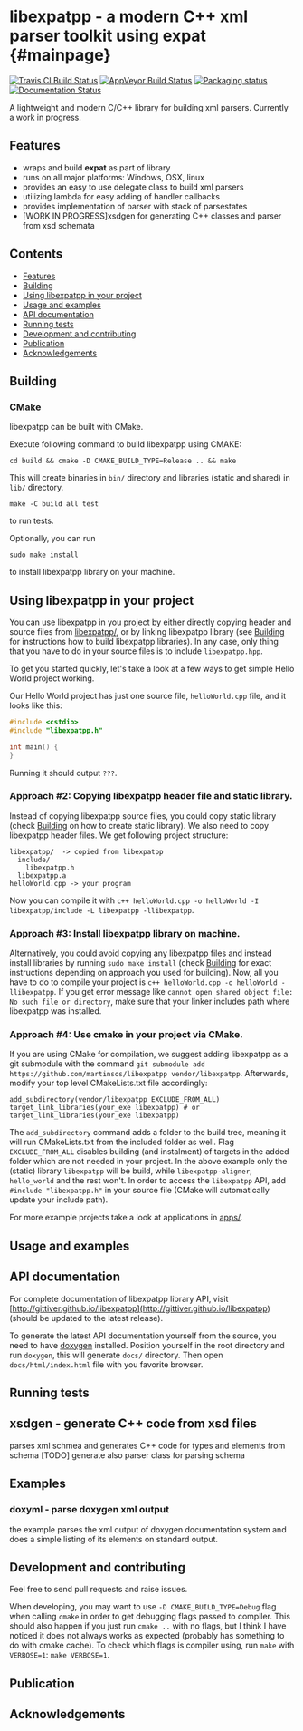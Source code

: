 libexpatpp - a modern C++ xml parser toolkit using expat     {#mainpage}
========================================================

[![Travis CI Build Status](https://travis-ci.org/gittiver/libexpatpp.svg?branch=main)](https://travis-ci.org/gittiver/libexpatpp)
[![AppVeyor Build Status](https://ci.appveyor.com/api/projects/status/github/gittiver/libexpatpp?svg=true)](https://ci.appveyor.com/project/gittiver/libexpatpp)
[![Packaging status](https://repology.org/badge/tiny-repos/libexpatpp.svg)](https://repology.org/metapackage/libexpatpp/versions)
[![Documentation Status](https://readthedocs.org/projects/libexpatpp/badge/?version=latest)](https://libexpatpp.readthedocs.io/en/latest/?badge=latest) 

A lightweight and modern C/C++ library for building xml parsers.
Currently a work in progress.


## Features
* wraps and build **expat** as part of library
* runs on all major platforms: Windows, OSX, linux
* provides an easy to use delegate class to build xml parsers
* utilizing lambda for easy adding of handler callbacks
* provides implementation of parser with stack of parsestates
* [WORK IN PROGRESS]xsdgen for generating C++ classes and parser from
  xsd schemata

## Contents
- [Features](#features)
- [Building](#building)
- [Using libexpatpp in your project](#using-libexpatpp-in-your-project)
- [Usage and examples](#usage-and-examples)
- [API documentation](#api-documentation)
- [Running tests](#running-tests)
- [Development and contributing](#development-and-contributing)
- [Publication](#publication)
- [Acknowledgements](#acknowledgements)


## Building

### CMake
libexpatpp can be built with CMake.

Execute following command to build libexpatpp using CMAKE:
```
cd build && cmake -D CMAKE_BUILD_TYPE=Release .. && make
```
This will create binaries in `bin/` directory and libraries (static and shared) in `lib/` directory.

```
make -C build all test
```
to run tests.

Optionally, you can run
```
sudo make install
```
to install libexpatpp library on your machine.

## Using libexpatpp in your project
You can use libexpatpp in you project by either directly copying header and source files from [libexpatpp/](libexpatpp/), or by linking libexpatpp library (see [Building](#building) for instructions how to build libexpatpp libraries).
In any case, only thing that you have to do in your source files is to include `libexpatpp.hpp`.

To get you started quickly, let's take a look at a few ways to get simple Hello World project working.

Our Hello World project has just one source file, `helloWorld.cpp` file, and it looks like this:
```cpp
#include <cstdio>
#include "libexpatpp.h"

int main() {
}
```

Running it should output `???`.

### Approach #2: Copying libexpatpp header file and static library.
Instead of copying libexpatpp source files, you could copy static library (check [Building](#building) on how to create static library). We also need to copy libexpatpp header files. We get following project structure:
```
libexpatpp/  -> copied from libexpatpp
  include/
    libexpatpp.h
  libexpatpp.a
helloWorld.cpp -> your program
```

Now you can compile it with `c++ helloWorld.cpp -o helloWorld -I libexpatpp/include -L libexpatpp -llibexpatpp`.

### Approach #3: Install libexpatpp library on machine.
Alternatively, you could avoid copying any libexpatpp files and instead install libraries by running `sudo make install` (check [Building](#building) for exact instructions depending on approach you used for building). Now, all you have to do to compile your project is `c++ helloWorld.cpp -o helloWorld -llibexpatpp`.
If you get error message like `cannot open shared object file: No such file or directory`, make sure that your linker includes path where libexpatpp was installed.

### Approach #4: Use cmake in your project via CMake.
If you are using CMake for compilation, we suggest adding libexpatpp as a git submodule with the command `git submodule add https://github.com/martinsos/libexpatpp vendor/libexpatpp`. Afterwards, modify your top level CMakeLists.txt file accordingly:
```
add_subdirectory(vendor/libexpatpp EXCLUDE_FROM_ALL)
target_link_libraries(your_exe libexpatpp) # or target_link_libraries(your_exe libexpatpp)
```
The `add_subdirectory` command adds a folder to the build tree, meaning it will run CMakeLists.txt from the included folder as well. Flag `EXCLUDE_FROM_ALL` disables building (and instalment) of targets in the added folder which are not needed in your project. In the above example only the (static) library `libexpatpp` will be build, while `libexpatpp-aligner`, `hello_world` and the rest won't. In order to access the `libexpatpp` API, add `#include "libexpatpp.h"` in your source file (CMake will automatically update your include path).


For more example projects take a look at applications in [apps/](apps/).


## Usage and examples

## API documentation

For complete documentation of libexpatpp library API, visit [http://gittiver.github.io/libexpatpp](http://gittiver.github.io/libexpatpp) (should be updated to the latest release).

To generate the latest API documentation yourself from the source, you need to have [doxygen](www.doxygen.org) installed.
Position yourself in the root directory and run `doxygen`, this will generate `docs/` directory. Then open `docs/html/index.html` file with you favorite browser.

## Running tests

## xsdgen - generate C++ code from xsd files

parses xml schmea and generates C++ code for types and elements
from schema
[TODO] generate also parser class for parsing schema

## Examples

### doxyml - parse doxygen xml output

the example parses the xml output of doxygen documentation system and
does a simple listing of its elements on standard output.


## Development and contributing
Feel free to send pull requests and raise issues.

When developing, you may want to use `-D CMAKE_BUILD_TYPE=Debug` flag when calling `cmake` in order to get debugging flags passed to compiler. This should also happen if you just run `cmake ..` with no flags, but I think I have noticed it does not always works as expected (probably has something to do with cmake cache). To check which flags is compiler using, run `make` with `VERBOSE=1`: `make VERBOSE=1`.


## Publication

## Acknowledgements


